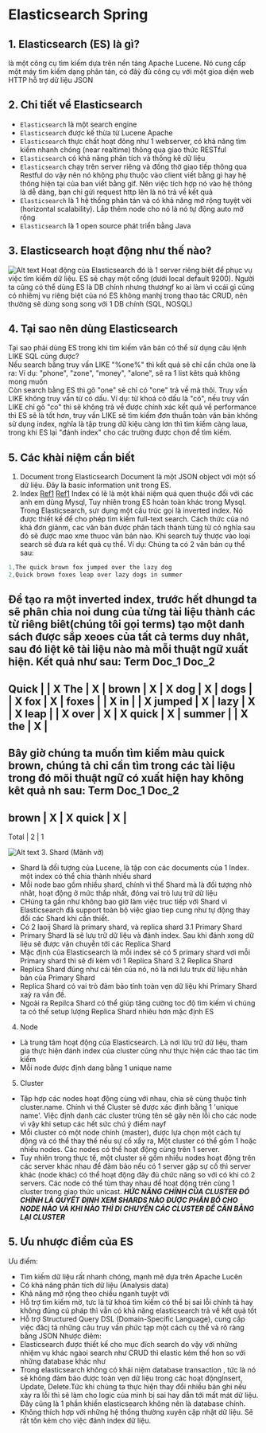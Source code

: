 # Elasticsearch Spring
## 1. Elasticsearch (ES) là gì?
là một công cụ tìm kiếm dựa trên nền tảng Apache Lucene. Nó cung cấp một máy tìm kiếm dạng phân tán, có đâỳ đủ công cụ với một gioa diện web HTTP hỗ trợ dữ liệu JSON
## 2. Chi tiết về Elasticsearch 
- `Elasticsearch` là một search engine
- `Elasticsearch` được kế thừa từ Lucene Apache
- `Elasticsearch` thực chất hoạt đông như 1 webserver, có khả năng tìm kiếm nhanh chóng (near realtime) thông qua giao thức RESTful
- `Elasticsearch` có khả năng phân tích và thống kê dữ liệu
- `Elasticsearch` chạy trên server riêng và đồng thờ giao tiếp thông qua Restful do vậy nên nó không phụ thuộc vào client viết bằng gì hay hệ thông hiện tại của ban viết bằng gif. Nên việc tích hợp nó vào hệ thông là dễ dàng, bạn chỉ gửi request http lên là nó trả về kết quả
- `Elasticsearch` là 1 hệ thống phân tán và có khả năng mở rộng tuyệt vời (horizontal scalability). Lắp thêm node cho nó là nó tự động auto mở rộng
- `Elasticsearch` là 1 open source phát triển bằng Java
## 3. Elasticsearch hoạt động như thế nào?
![Alt text](https://topdev.vn/blog/wp-content/uploads/2020/05/elasticsearch-la-gi.png)
Hoạt động của Elasticsearch đó là 1 server riêng biệt để phục vụ việc tìm kiếm dữ liệu. ES sẽ chạy một cổng (dưới local default 9200). Người ta cũng có thể dùng ES là DB chính nhưng thươngf ko ai làm vì ccái gì cũng có nhiêmj vụ riêng biệt của nó
ES không manhj trong thao tác CRUD, nên thường sẽ dùng song song với 1 DB chính (SQL, NOSQL)
## 4. Tại sao nên dùng Elasticsearch
Tại sao phải dùng ES trong khi tìm kiếm văn bản có thể sử dụng câu lệnh LIKE SQL cũng được?
<br>
Nếu search bằng truy vấn LIKE "%one%" thì kết quả sẽ chỉ cần chứa one là ra: Ví dụ: "phone", "zone", "money", "alone", sẽ ra 1 list kêts quả không mong muốn
<br>
Còn search bằng ES thì gõ  "one" sẽ chỉ có "one" trả về mà thôi. Truy vấn LIKE không truy vấn từ có dấu. Ví dụ: từ khoá có dấu là "có", nếu truy vấn LIKE chỉ gõ "co" thì sẽ không trả về được chính xác kết quả về performance thì ES sẽ là tốt hơn, truy vấn LIKE sẽ tìm kiếm đơn thuần toàn văn bản không sử dụng index, nghĩa là tập trung dữ kiệu càng lơn thì tìm kiếm càng laua, trong khi ES lại "đánh index" cho các trường được chọn để tìm kiếm.
## 5. Các khài niệm cần biết
1. Document trong Elasticsearch
Document là một JSON object với một số dữ liệu. Đây là basic information unit trong ES.
2. Index
[Ref1](https://www.elastic.co/guide/en/elasticsearch/guide/current/inverted-index.html)
[Ref1](https://www.elastic.co/guide/en/elasticsearch/guide/current/relevance-intro.html#relevance-intro)
Index có lẽ là một khái niệm quá quen thuộc đối với các anh em dùng Mysql, Tuy nhiên trong ES hoàn toàn khác trong Mysql.
Trong Elasticsearch, sưr dụng một cấu trúc gọi là inverted index. Nó được thiết kế để cho phép tìm kiếm full-text search. Cách thức của nó khá đơn giảnm, cac văn bản được phân tách thành từng từ có nghĩa sau đó sẽ được mao xme thuoc văn bản nào. Khi search tuỳ thược vào loại search sẽ đưa ra kết quả cụ thể.
Ví dụ: Chúng ta có 2 văn bản cụ thể sau:
```java
1,The quick brown fox jumped over the lazy dog
2,Quick brown foxes leap over lazy dogs in summer
```
Để tạo ra một inverted index, trước hết dhungd ta sẽ phân chia noi dung của từng tài liệu thành các từ riêng biêt(chúng tôi gọi terms) tạo một danh sách được sắp xeoes của tất cả terms duy nhât, sau đó liệt kê tài liệu nào mà mỗi thuật ngữ xuất hiện. Kết quả như sau:
Term      Doc_1  Doc_2
-------------------------
Quick   |       |  X
The     |   X   |
brown   |   X   |  X
dog     |   X   |
dogs    |       |  X
fox     |   X   |
foxes   |       |  X
in      |       |  X
jumped  |   X   |
lazy    |   X   |  X
leap    |       |  X
over    |   X   |  X
quick   |   X   |
summer  |       |  X
the     |   X   |
------------------------
Bây giờ chúng ta muốn tìm kiếm màu quick brown, chúng tả chỉ cần tìm trong các tài liệu trong đó mõi thuật ngữ có xuất hiện hay không kêt quả nh sau:
Term      Doc_1  Doc_2
-------------------------
brown   |   X   |  X
quick   |   X   |
------------------------
Total   |   2   |  1

![Alt text](https://topdev.vn/blog/wp-content/uploads/2020/05/elasticsearch-la-gi1.png)
3. Shard (Mãnh vỡ)
- Shard là đối tượng của Lucene, là tập con các documents của 1 Index. một index có thể chia thành nhiều shard
- Mỗi node bao gồm nhiều shard, chính vì thế Shard mà là đối tượng nhỏ nhât, hoạt động ở mức thấp nhất, đóng vai trò lưu trữ dữ liệu
- CHúng ta gần như không bao giờ làm việc truc tiếp với Shard vì Elasticsearch đã support toàn bộ việc giao tiep cung như tự động thay đổi các Shard khi cần thiết.
- Có 2 laoij Shard là primary shard, và replica shard
3.1 Primary Shard
- Primary Shard là sẽ lưu trữ dữ liệu và đánh index. Sau khi đánh xong dữ liệu sẽ được vận chuyễn tới các Replica Shard
- Mặc định của Elasticsearch là mỗi index sẽ có 5 primary shard vơi mỗi Primary shard thì sẽ đi kèm với 1 Replica Shard
3.2 Replica Shard
-  Replica Shard đúng như cái tên của nó, nó là nơi lưu trưx dữ liệu nhân bản của Primary Shard
-  Replica Shard có vai trò đảm bảo tính toàn vẹn dữ liệu khi Primary Shard xaỷ ra vấn đề.
-  Ngoài ra Repilca Shard có thể giúp tăng cường toc độ tìm kiếm vì chúng ta có thế setup lượng Replica Shard nhiêu hơn mặc định ES
4. Node
- Là trung tâm hoạt động của Elasticsearch. Là nơi lữu trữ dữ liệu, tham gia thực hiện đánh index của cluster cũng như thực hiện các thao tác tìm kiếm
- Mỗi node được định dang bằng 1 unique name
5. Cluster
- Tập hợp các nodes hoạt động cùng với nhau, chia sẽ cùng thuộc tính cluster.name. Chính vì thế Cluster sẽ được xác định bằng 1 'unique name'. Việc định danh các cluster trùng tên sẽ gây nên lỗi cho các node vì vậy khi setup các hết sức chú ý điểm nayf
- Mỗi cluster có một node chính (master), được lựa chọn một cách tự động và có thể thay thế nếu sự cố xẩy ra, Một cluster có thể gồm 1 hoặc nhiều nodes. Các nodes có thể hoạt động cùng trên 1 server.
- Tuy nhiên trong thực tế, một cluster sẽ gồm nhiều nodes hoạt động trên các server khác nhau để đảm bảo nếu có 1 server gặp sự cố thì server khác (node khác) có thể hoạt động đây đủ chức năng so với có khi có 2 servers. Các node có thể tùm thay nhau để hoạt động trên cùng 1 cluster trong giao thức unicast.
***HỨC NĂNG CHÍNH CỦA CLUSTER ĐÓ CHÍNH LÀ QUYẾT ĐỊNH XEM SHARDS NÀO ĐƯỢC PHÂN BỔ CHO NODE NÀO VÀ KHI NÀO THÌ DI CHUYỂN CÁC CLUSTER ĐỂ CÂN BẰNG LẠI CLUSTER***
## 5. Ưu nhược điểm của ES
Ưu điểm:
- Tìm kiếm dữ liệu rất nhanh chóng, mạnh mẽ dựa trên Apache Lucên
- Có khả năng phân tích dữ liệu (Analysis data)
- Khả năng mở rộng theo chiều nganh tuyệt với
- Hỗ trợ tìm kiếm mờ, tưc là từ khoá tìm kiếm có thể bị sai lỗi chính tả hay không đúng cú pháp thì vẫn có khả năng elasticsearch trả về kết quả tốt
- Hỗ trợ Structured Query DSL (Domain-Specific Language), cung cấp việc đăcj tả những câu truy vấn phức tạp một cách cụ thể và rõ ràng bằng JSON
Nhược điêm:
- Elasticsearch được thiết kế cho mục đích search do vậy với những nhiệm vụ khác ngàoi search như CRUD thì elastic kém thế hon so với những đatabase khác như
- Trong elasticsearch không có khái niệm database transaction , tức là nó sẽ không đảm bảo được toàn vẹn dữ liệu trong các hoạt độngInsert, Update, Delete.Tức khi chúng ta thực hiện thay đổi nhiều bản ghi nếu xảy ra lỗi thì sẽ làm cho logic của mình bị sai hay dẫn tới mất mát dữ liệu. Đây cũng là 1 phần khiến elasticsearch không nên là database chính.
- Không thích hợp với những hệ thống thường xuyên cập nhật dữ liệu. Sẽ rất tốn kém cho việc đánh index dữ liệu.
